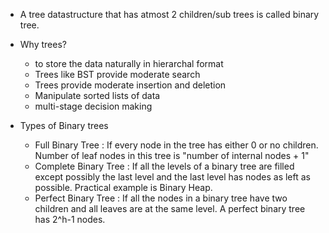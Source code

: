- A tree datastructure that has atmost 2 children/sub trees is called binary tree.
- Why trees?
    - to store the data naturally in hierarchal format
    - Trees like BST provide moderate search
    - Trees provide moderate insertion and deletion
    - Manipulate sorted lists of data
    - multi-stage decision making

- Types of Binary trees
    - Full Binary Tree : If every node in the tree has either 0 or no children. Number of leaf nodes in this tree is "number of internal nodes + 1"
    - Complete Binary Tree : If all the levels of a binary tree are filled except possibly the last level and the last level has nodes as left as possible. Practical example is Binary Heap.
    - Perfect Binary Tree : If all the nodes in a binary tree have two children and all leaves are at the same level. A perfect binary tree has 2^h-1 nodes.
